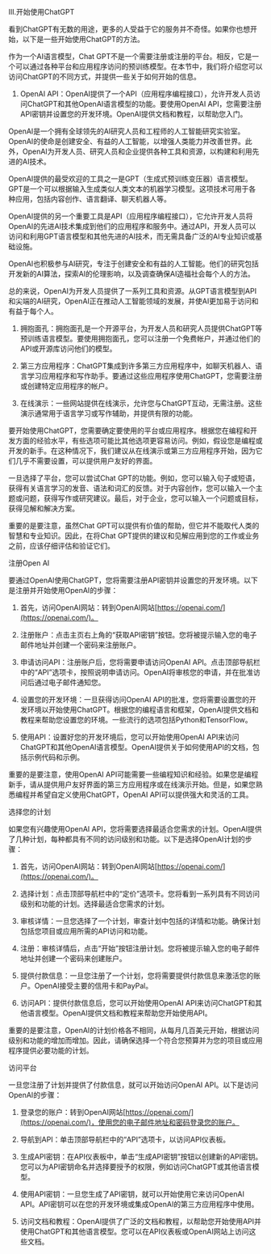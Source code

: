 III.开始使用ChatGPT

看到ChatGPT有无数的用途，更多的人受益于它的服务并不奇怪。如果你也想开始，以下是一些开始使用ChatGPT的方法。

作为一个AI语言模型，Chat GPT不是一个需要注册或注册的平台。相反，它是一个可以通过各种平台和应用程序访问的预训练模型。在本节中，我们将介绍您可以访问ChatGPT的不同方式，并提供一些关于如何开始的信息。

1.  OpenAI API：OpenAI提供了一个API（应用程序编程接口），允许开发人员访问ChatGPT和其他OpenAI语言模型的功能。要使用OpenAI API，您需要注册API密钥并设置您的开发环境。OpenAI提供文档和教程，以帮助您入门。

OpenAI是一个拥有全球领先的AI研究人员和工程师的人工智能研究实验室。OpenAI的使命是创建安全、有益的人工智能，以增强人类能力并改善世界。此外，OpenAI为开发人员、研究人员和企业提供各种工具和资源，以构建和利用先进的AI技术。

OpenAI提供的最受欢迎的工具之一是GPT（生成式预训练变压器）语言模型。GPT是一个可以根据输入生成类似人类文本的机器学习模型。这项技术可用于各种应用，包括内容创作、语言翻译、聊天机器人等。

OpenAI提供的另一个重要工具是API（应用程序编程接口），它允许开发人员将OpenAI的先进AI技术集成到他们的应用程序和服务中。通过API，开发人员可以访问和利用GPT语言模型和其他先进的AI技术，而无需具备广泛的AI专业知识或基础设施。

OpenAI也积极参与AI研究，专注于创建安全和有益的人工智能。他们的研究包括开发新的AI算法，探索AI的伦理影响，以及调查确保AI造福社会每个人的方法。

总的来说，OpenAI为开发人员提供了一系列工具和资源。从GPT语言模型到API和尖端的AI研究，OpenAI正在推动人工智能领域的发展，并使AI更加易于访问和有益于每个人。

1.  拥抱面孔：拥抱面孔是一个开源平台，为开发人员和研究人员提供ChatGPT等预训练语言模型。要使用拥抱面孔，您可以注册一个免费帐户，并通过他们的API或开源库访问他们的模型。

1.  第三方应用程序：ChatGPT集成到许多第三方应用程序中，如聊天机器人、语言学习应用程序和写作助手。要通过这些应用程序使用ChatGPT，您需要注册或创建特定应用程序的帐户。

1.  在线演示：一些网站提供在线演示，允许您与ChatGPT互动，无需注册。这些演示通常用于语言学习或写作辅助，并提供有限的功能。

要开始使用ChatGPT，您需要确定要使用的平台或应用程序。根据您在编程和开发方面的经验水平，有些选项可能比其他选项更容易访问。例如，假设您是编程或开发的新手。在这种情况下，我们建议从在线演示或第三方应用程序开始，因为它们几乎不需要设置，可以提供用户友好的界面。

一旦选择了平台，您可以尝试Chat GPT的功能。例如，您可以输入句子或短语，获得有关语言学习的发音、语法和词汇的反馈。对于内容创作，您可以输入一个主题或问题，获得写作或研究建议。最后，对于企业，您可以输入一个问题或目标，获得见解和解决方案。

重要的是要注意，虽然Chat GPT可以提供有价值的帮助，但它并不能取代人类的智慧和专业知识。因此，在将Chat GPT提供的建议和见解应用到您的工作或业务之前，应该仔细评估和验证它们。

注册Open AI

要通过OpenAI使用ChatGPT，您将需要注册API密钥并设置您的开发环境。以下是注册并开始使用OpenAI的步骤：

1.  首先，访问OpenAI网站：转到OpenAI网站[https://openai.com/](https://openai.com/)。

1.  注册账户：点击主页右上角的“获取API密钥”按钮。您将被提示输入您的电子邮件地址并创建一个密码来注册账户。

1.  申请访问API：注册账户后，您将需要申请访问OpenAI API。点击顶部导航栏中的“API”选项卡，按照说明申请访问。OpenAI将审核您的申请，并在批准访问后通过电子邮件通知您。

1.  设置您的开发环境：一旦获得访问OpenAI API的批准，您将需要设置您的开发环境以开始使用ChatGPT。根据您的编程语言和框架，OpenAI提供文档和教程来帮助您设置您的环境。一些流行的选项包括Python和TensorFlow。

1.  使用API：设置好您的开发环境后，您可以开始使用OpenAI API来访问ChatGPT和其他OpenAI语言模型。OpenAI提供关于如何使用API的文档，包括示例代码和示例。

重要的是要注意，使用OpenAI API可能需要一些编程知识和经验。如果您是编程新手，请从提供用户友好界面的第三方应用程序或在线演示开始。但是，如果您熟悉编程并希望自定义使用ChatGPT，OpenAI API可以提供强大和灵活的工具。

选择您的计划

如果您有兴趣使用OpenAI API，您将需要选择最适合您需求的计划。OpenAI提供了几种计划，每种都具有不同的访问级别和功能。以下是选择OpenAI计划的步骤：

1.  首先，访问OpenAI网站：转到OpenAI网站[https://openai.com/](https://openai.com/)。

1.  选择计划：点击顶部导航栏中的“定价”选项卡。您将看到一系列具有不同访问级别和功能的计划。选择最适合您需求的计划。

1.  审核详情：一旦您选择了一个计划，审查计划中包括的详情和功能。确保计划包括您项目或应用所需的API访问和功能。

1.  注册：审核详情后，点击“开始”按钮注册计划。您将被提示输入您的电子邮件地址并创建一个密码来创建账户。

1.  提供付款信息：一旦您注册了一个计划，您将需要提供付款信息来激活您的账户。OpenAI接受主要的信用卡和PayPal。

1.  访问API：提供付款信息后，您可以开始使用OpenAI API来访问ChatGPT和其他语言模型。OpenAI提供文档和教程来帮助您开始使用API。

重要的是要注意，OpenAI的计划价格各不相同，从每月几百美元开始，根据访问级别和功能的增加而增加。因此，请确保选择一个符合您预算并为您的项目或应用程序提供必要功能的计划。

访问平台

一旦您注册了计划并提供了付款信息，就可以开始访问OpenAI API。以下是访问OpenAI的步骤：

1.  登录您的账户：转到OpenAI网站[https://openai.com/](https://openai.com/)，使用您的电子邮件地址和密码登录您的账户。

1.  导航到API：单击顶部导航栏中的“API”选项卡，以访问API仪表板。

1.  生成API密钥：在API仪表板中，单击“生成API密钥”按钮以创建新的API密钥。您可以为API密钥命名并选择要授予的权限，例如访问ChatGPT或其他语言模型。

1.  使用API密钥：一旦您生成了API密钥，就可以开始使用它来访问OpenAI API。API密钥可以在您的开发环境或集成OpenAI的第三方应用程序中使用。

1.  访问文档和教程：OpenAI提供了广泛的文档和教程，以帮助您开始使用API并使用ChatGPT和其他语言模型。您可以在API仪表板或OpenAI网站上访问这些文档。
